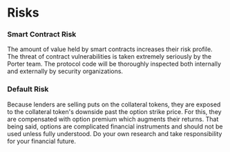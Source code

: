 # Risks

### Smart Contract Risk

The amount of value held by smart contracts increases their risk profile. The threat of contract vulnerabilities is taken extremely seriously by the Porter team. The protocol code will be thoroughly inspected both internally and externally by security organizations.

### Default Risk

Because lenders are selling puts on the collateral tokens, they are exposed to the collateral token's downside past the option strike price. For this, they are compensated with option premium which augments their returns. That being said, options are complicated financial instruments and should not be used unless fully understood. Do your own research and take responsibility for your financial future.
